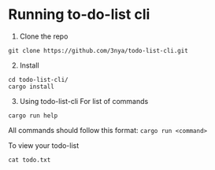 # Running to-do-list cli

1. Clone the repo
```
git clone https://github.com/3nya/todo-list-cli.git
```

2. Install
```
cd todo-list-cli/
cargo install
```

3. Using todo-list-cli
For list of commands
```
cargo run help
```
All commands should follow this format: `cargo run <command>`

To view your todo-list
```
cat todo.txt
```